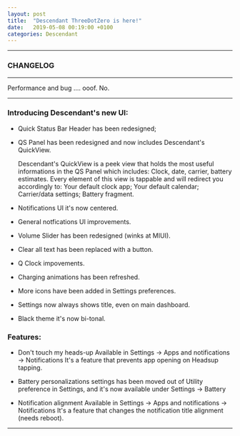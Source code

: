 ```yaml
---
layout: post
title:  "Descendant ThreeDotZero is here!"
date:   2019-05-08 00:19:00 +0100
categories: Descendant
---
```


<hr>

### CHANGELOG

<hr>

Performance and bug .... ooof. No.

<hr>

### Introducing Descendant's new UI:

* Quick Status Bar Header has been redesigned; 

* QS Panel has been redesigned and now includes Descendant's QuickView. 

     Descendant's QuickView is a peek view that holds the most useful informations in the QS Panel which includes:
     Clock, date, carrier, battery estimates.
     Every element of this view is tappable and will redirect you accordingly to:
     Your default clock app;
     Your default calendar;
     Carrier/data settings; 
     Battery fragment.


* Notifications UI it's now centered. 

* General notfications UI improvements. 

* Volume Slider has been redesigned (winks at MIUI). 

* Clear all text has been replaced with a button.

* Q Clock impovements.

* Charging animations has been refreshed.

* More icons have been added in Settings preferences.

* Settings now always shows title, even on main dashboard.

* Black theme it's now bi-tonal.

### Features:

* Don't touch my heads-up
  Available in Settings -> Apps and notifications -> Notifications 
  It's a feature that prevents app opening on Headsup tapping.

* Battery personalizations settings has been moved out of Utility preference in Settings, and it's now available under Settings -> Battery

* Notification alignment
  Available in Settings -> Apps and notifications -> Notifications 
  It's a feature that changes the notification title alignment (needs reboot).

<hr>

